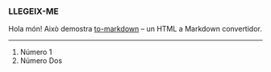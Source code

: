 ### **LLEGEIX-ME**

Hola món! Això demostra [to-markdown](https://github.com/domchristie/to-markdown) – un HTML a Markdown convertidor.

* * *

1.  Número 1
2.  Número Dos